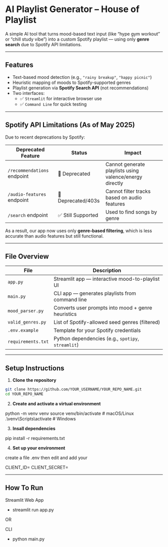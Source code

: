 # AI Playlist Generator – House of Playlist

A simple AI tool that turns mood-based text input (like “hype gym workout” or “chill study vibe”) into a custom Spotify playlist — using only **genre search** due to Spotify API limitations.

---

## Features

- Text-based mood detection (e.g., `"rainy breakup"`, `"happy picnic"`)
- Heuristic mapping of moods to Spotify-supported genres
- Playlist generation via **Spotify Search API** (not recommendations)
- Two interfaces:
  - ✅ `Streamlit` for interactive browser use
  - ✅ `Command Line` for quick testing

---

## Spotify API Limitations (As of May 2025)

Due to recent deprecations by Spotify:

| Deprecated Feature          | Status             | Impact                                                  |
| --------------------------- | ------------------ | ------------------------------------------------------- |
| `/recommendations` endpoint | 🔴 Deprecated      | Cannot generate playlists using valence/energy directly |
| `/audio-features` endpoint  | 🔴 Deprecated/403s | Cannot filter tracks based on audio features            |
| `/search` endpoint          | ✅ Still Supported | Used to find songs by genre                             |

As a result, our app now uses only **genre-based filtering**, which is less accurate than audio features but still functional.

---

## File Overview

| File               | Description                                        |
| ------------------ | -------------------------------------------------- |
| `app.py`           | Streamlit app — interactive mood-to-playlist UI    |
| `main.py`          | CLI app — generates playlists from command line    |
| `mood_parser.py`   | Converts user prompts into mood + genre heuristics |
| `valid_genres.py`  | List of Spotify-allowed seed genres (filtered)     |
| `.env.example`     | Template for your Spotify credentials              |
| `requirements.txt` | Python dependencies (e.g., `spotipy`, `streamlit`) |

---

## Setup Instructions

1. **Clone the repository**

```bash
git clone https://github.com/YOUR_USERNAME/YOUR_REPO_NAME.git
cd YOUR_REPO_NAME
```

2. **Create and activate a virtual environment**

python -m venv venv
source venv/bin/activate # macOS/Linux
.\venv\Scripts\activate # Windows

3. **Insall dependencies**

pip install -r requirements.txt

4. **Set up your environment**

create a file .env then edit and add your

CLIENT_ID=
CLIENT_SECRET=

---

## How To Run

Streamlit Web App

- streamlit run app.py

OR

CLI

- python main.py

